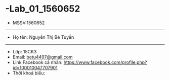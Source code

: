 # -Lab_01_1560652
- MSSV:1560652
***
- Họ tên: Nguyễn Thị Bé Tuyền
---
- Lớp: 15CK3
- Email: betu4497@gmail.com
- Link Facebook cá nhân: https://www.facebook.com/profile.php?id=100010047707901
- Thời khoá biểu:

